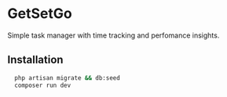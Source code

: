 
# GetSetGo

Simple task manager with time tracking and perfomance insights.


## Installation

```bash
  php artisan migrate && db:seed
  composer run dev
```